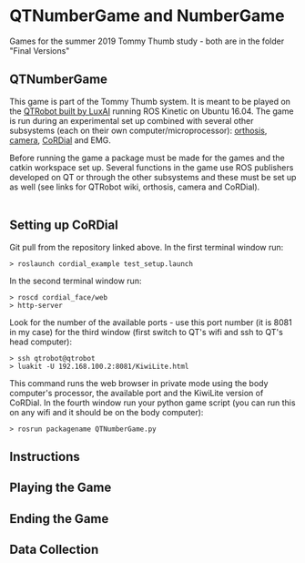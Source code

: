 # QTNumberGame and NumberGame
Games for the summer 2019 Tommy Thumb study - both are in the folder "Final Versions"

## QTNumberGame
This game is part of the Tommy Thumb system. It is meant to be played on the [QTRobot built by LuxAI](http://wiki.ros.org/Robots/qtrobot) running ROS Kinetic on Ubuntu 16.04. The game is run during an experimental set up combined with several other subsystems (each on their own computer/microprocessor): [orthosis](https://github.com/jonreal/openWearable/tree/thumbsup), [camera](https://github.com/HeegerGao/USC), [CoRDial](https://github.com/ndennler/cordial-public) and EMG. 

Before running the game a package must be made for the games and the catkin workspace set up. Several functions in the game use ROS publishers developed on QT or through the other subsystems and these must be set up as well (see links for QTRobot wiki, orthosis,  camera and CoRDial). <br><br>

## Setting up CoRDial
Git pull from the repository linked above.
In the first terminal window run:
```
> roslaunch cordial_example test_setup.launch
```
In the second terminal window run:
```
> roscd cordial_face/web
> http-server
```
Look for the number of the available ports - use this port number (it is 8081 in my case) for the third window (first switch to QT's wifi and ssh to QT's head computer):
```
> ssh qtrobot@qtrobot
> luakit -U 192.168.100.2:8081/KiwiLite.html
```
This command runs the web browser in private mode using the body computer's processor, the available port and the KiwiLite version of CoRDial.
In the fourth window run your python game script (you can run this on any wifi and it should be on the body computer):
```
> rosrun packagename QTNumberGame.py
```

## Instructions

## Playing the Game

## Ending the Game

## Data Collection
